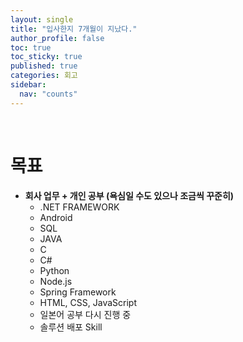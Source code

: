 ```yaml
---
layout: single
title: "입사한지 7개월이 지났다."
author_profile: false
toc: true
toc_sticky: true
published: true
categories: 회고
sidebar:
  nav: "counts"
---
```


<br>

# 목표

* **회사 업무 + 개인 공부 (욕심일 수도 있으나 조금씩 꾸준히)**
  - .NET FRAMEWORK
  - Android
  - SQL
  - JAVA
  - C
  - C#
  - Python
  - Node.js
  - Spring Framework
  - HTML, CSS, JavaScript
  - 일본어 공부 다시 진행 중
  - 솔루션 배포 Skill